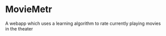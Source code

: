 MovieMetr
=========

A webapp which uses a learning algorithm to rate currently playing movies in the theater
